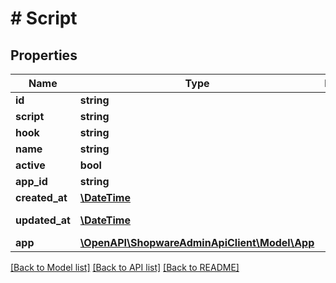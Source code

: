 # # Script

## Properties

Name | Type | Description | Notes
------------ | ------------- | ------------- | -------------
**id** | **string** |  | [optional]
**script** | **string** |  |
**hook** | **string** |  |
**name** | **string** |  |
**active** | **bool** |  |
**app_id** | **string** |  | [optional]
**created_at** | [**\DateTime**](\DateTime.md) |  | [readonly]
**updated_at** | [**\DateTime**](\DateTime.md) |  | [optional] [readonly]
**app** | [**\OpenAPI\ShopwareAdminApiClient\Model\App**](App.md) |  | [optional]

[[Back to Model list]](../../README.md#models) [[Back to API list]](../../README.md#endpoints) [[Back to README]](../../README.md)
